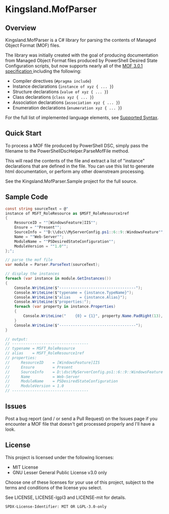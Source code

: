 
Kingsland.MofParser
===================

Overview
--------

Kingsland.MofParser is a C# library for parsing the contents of Managed Object Format (MOF) files.

The library was initially created with the goal of producing documentation from Managed Object Format files produced by PowerShell Desired State Configuration scripts, but now supports nearly all of the [MOF 3.0.1 specification ](https://www.dmtf.org/sites/default/files/standards/documents/DSP0221_3.0.1.pdf) including the following:

+ Compiler directives (```#pragma include```)
+ Instance declarations (```instance of xyz { ... }```)
+ Structure declarations (```value of xyz { ... }```)
+ Class declarations (```class xyz { ... }```)
+ Association declarations (```association xyz { ... }```)
+ Enumeration declarations (```enumeration xyz { ... }```)

For the full list of implemented language elements, see [Supported Syntax](wiki/supported_syntax.md).

Quick Start
-----------

To process a MOF file produced by PowerShell DSC, simply pass the filename to the PowerShellDscHelper.ParseMofFile method.

This will read the contents of the file and extract a list of "instance" declarations that are defined in the file. You can use this list to generate html documentation, or perform any other downstream processing.

See the Kingsland.MofParser.Sample project for the full source.

Sample Code
-----------

```c#
const string sourceText = @"
instance of MSFT_RoleResource as $MSFT_RoleResource1ref
{
    ResourceID = ""[WindowsFeature]IIS"";
    Ensure = ""Present"";
    SourceInfo = ""D:\\dsc\\MyServerConfig.ps1::6::9::WindowsFeature"";
    Name = ""Web-Server"";
    ModuleName = ""PSDesiredStateConfiguration"";
    ModuleVersion = ""1.0"";
};";

// parse the mof file
var module = Parser.ParseText(sourceText);

// display the instances
foreach (var instance in module.GetInstances())
{
    Console.WriteLine($"----------------------------------");
    Console.WriteLine($"typename = {instance.TypeName}");
    Console.WriteLine($"alias    = {instance.Alias}");
    Console.WriteLine($"properties:");
    foreach (var property in instance.Properties)
    {
        Console.WriteLine("    {0} = {1}", property.Name.PadRight(13), property.Value);
    }
    Console.WriteLine($"----------------------------------");
}

// output:
// ----------------------------------
// typename = MSFT_RoleResource
// alias    = MSFT_RoleResource1ref
// properties:
//     ResourceID    = [WindowsFeature]IIS
//     Ensure        = Present
//     SourceInfo    = D:\dsc\MyServerConfig.ps1::6::9::WindowsFeature
//     Name          = Web-Server
//     ModuleName    = PSDesiredStateConfiguration
//     ModuleVersion = 1.0
// ----------------------------------
```


Issues
------

Post a bug report (and / or send a Pull Request) on the Issues page if you encounter a MOF file that doesn't get processed properly and I'll have a look.


License
-------

This project is licensed under the following licenses:

* MIT License
* GNU Lesser General Public License v3.0 only

Choose one of these licenses for your use of this project,
subject to the terms and conditions of the license you select.

See LICENSE, LICENSE-lgpl3 and LICENSE-mit for details.

`SPDX-License-Identifier: MIT OR LGPL-3.0-only`
